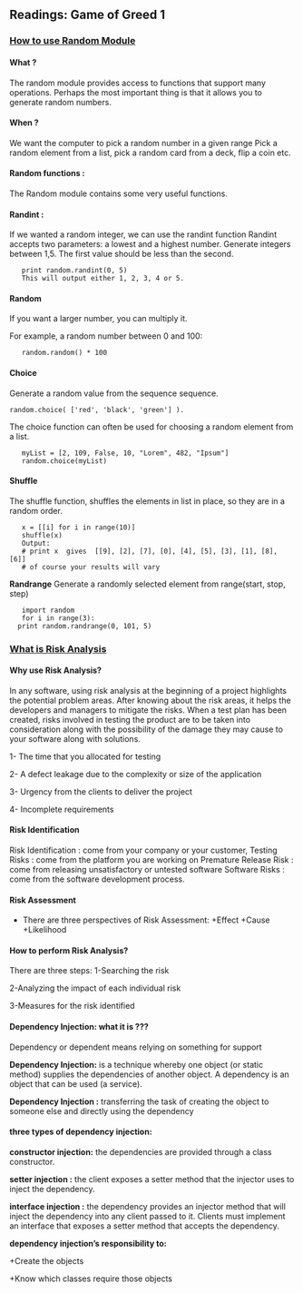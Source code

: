 ## Readings: Game of Greed 1

### [How to use Random Module](https://www.pythonforbeginners.com/random/how-to-use-the-random-module-in-python)

#### **What ?**

The random module provides access to functions that support many operations. Perhaps the most important thing is that it allows you to generate random numbers.

#### **When ?**

We want the computer to pick a random number in a given range Pick a random element from a list, pick a random card from a deck, flip a coin etc. 

#### **Random functions :**

The Random module contains some very useful functions.

#### **Randint :** 

If we wanted a random integer, we can use the randint function Randint accepts two parameters: a lowest and a highest number. Generate integers between 1,5. The first value should be less than the second.


   ```mport random
      print random.randint(0, 5)
      This will output either 1, 2, 3, 4 or 5.
   ```

#### **Random**

If you want a larger number, you can multiply it.

For example, a random number between 0 and 100:

   ```import random
      random.random() * 100
   ```


#### **Choice**
Generate a random value from the sequence sequence.

`random.choice( ['red', 'black', 'green'] ).`

The choice function can often be used for choosing a random element from a list.

   ```import random
      myList = [2, 109, False, 10, "Lorem", 482, "Ipsum"]
      random.choice(myList)
   ```


#### **Shuffle**
The shuffle function, shuffles the elements in list in place, so they are in a random order.

   ```from random import shuffle
      x = [[i] for i in range(10)]
      shuffle(x)
      Output:
      # print x  gives  [[9], [2], [7], [0], [4], [5], [3], [1], [8], [6]]
      # of course your results will vary
  ```

**Randrange**
Generate a randomly selected element from range(start, stop, step)

  ```random.randrange(start, stop[, step])
     import random
     for i in range(3):
    print random.randrange(0, 101, 5)
 ```
    
### [What is Risk Analysis](https://www.edureka.co/blog/risk-analysis-in-software-testing/)

#### **Why use Risk Analysis?** 
In any software, using risk analysis at the beginning of a project highlights the potential problem areas. After knowing about the risk areas, it helps the developers and managers to mitigate the risks. When a test plan has been created, risks involved in testing the product are to be taken into consideration along with the possibility of the damage they may cause to your software along with solutions.

1- The time that you allocated for testing

2- A defect leakage due to the complexity or size of the application

3- Urgency from the clients to deliver the project

4- Incomplete requirements

#### **Risk Identification**

Risk Identification : come from your company or your customer,
Testing Risks : come from the platform you are working on
Premature Release Risk : come from releasing unsatisfactory or untested software
Software Risks : come from the software development process.

#### **Risk Assessment**

+ There are three perspectives of Risk Assessment:
   +Effect
   +Cause
   +Likelihood
   
 #### **How to perform Risk Analysis?**

There are three steps:
  1-Searching the risk

  2-Analyzing the impact of each individual risk

  3-Measures for the risk identified
  
  
  #### **Dependency Injection: what it is ???**

Dependency or dependent means relying on something for support

**Dependency Injection:** is a technique whereby one object (or static method) supplies the dependencies of another object. A dependency is an object that can be used (a service).

**Dependency Injection :** transferring the task of creating the object to someone else and directly using the dependency

#### **three types of dependency injection:**

**constructor injection:** the dependencies are provided through a class constructor.

**setter injection :** the client exposes a setter method that the injector uses to inject the dependency.

**interface injection :** the dependency provides an injector method that will inject the dependency into any client passed to it. Clients must implement an interface that exposes a setter method that accepts the dependency.

**dependency injection’s responsibility to:**

  +Create the objects

  +Know which classes require those objects
